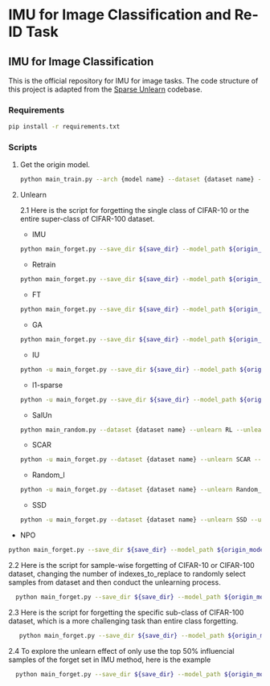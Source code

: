 # IMU for Image Classification and Re-ID Task

## IMU for Image Classification
This is the official repository for IMU for image tasks. The code structure of this project is adapted from the [Sparse Unlearn](https://github.com/OPTML-Group/Unlearn-Sparse) codebase.


### Requirements
```bash
pip install -r requirements.txt
```

### Scripts
1. Get the origin model.
    ```bash
    python main_train.py --arch {model name} --dataset {dataset name} --epochs {epochs for training} --lr {learning rate for training} --save_dir {file to save the orgin model}
    ```

2. Unlearn
   
    2.1 Here is the script for forgetting the single class of CIFAR-10 or the entire super-class of CIFAR-100 dataset.
   
    * IMU
    ```bash
    python main_forget.py --save_dir ${save_dir} --model_path ${origin_model_path} --dataset {dataset name} --unlearn IMU --class_to_replace ${forgetting class} --unlearn_epochs ${epochs for unlearning} --unlearn_lr ${learning rate for unlearning} --alpha ${alpha}
    ```      

    * Retrain
    ```bash
    python main_forget.py --save_dir ${save_dir} --model_path ${origin_model_path} --dataset {dataset name} --unlearn retrain --class_to_replace ${forgetting class} --unlearn_epochs ${epochs for unlearning} --unlearn_lr ${learning rate for unlearning}
    ```

    * FT
    ```bash
    python main_forget.py --save_dir ${save_dir} --model_path ${origin_model_path} --dataset {dataset name} --unlearn FT --class_to_replace ${forgetting class} --unlearn_epochs ${epochs for unlearning} --unlearn_lr ${learning rate for unlearning}
    ```

    * GA
    ```bash
    python main_forget.py --save_dir ${save_dir} --model_path ${origin_model_path} --dataset {dataset name} --unlearn GA --class_to_replace ${forgetting class} --unlearn_epochs ${epochs for unlearning} --unlearn_lr ${learning rate for unlearning}
    ```

    * IU
    ```bash
    python -u main_forget.py --save_dir ${save_dir} --model_path ${origin_model_path} --dataset {dataset name} --unlearn wfisher --class_to_replace ${forgetting class} --alpha ${alpha}
    ```

    * l1-sparse
    ```bash
    python -u main_forget.py --save_dir ${save_dir} --model_path ${origin_model_path} --dataset {dataset name} --unlearn FT_prune --class_to_replace ${forgetting class} --alpha ${alpha} --unlearn_epochs ${epochs for unlearning} --unlearn_lr ${learning rate for unlearning}
    ```

     * SalUn
    ```bash
    python main_random.py --dataset {dataset name} --unlearn RL --unlearn_epochs ${epochs for unlearning} --unlearn_lr ${learning rate for unlearning} --class_to_replace ${forgetting class} --model_path ${origin_model_path} --save_dir ${save_dir} --mask_path ${saliency_map_path}
    ```

    * SCAR
    ```bash
    python -u main_forget.py --dataset {dataset name} --unlearn SCAR --unlearn_epochs 1 --scar_epochs ${epochs for unlearning} --unlearn_lr ${learning rate for unlearning} --class_to_replace ${forgetting class} --model_path ${origin_model_path} --save_dir ${save_dir} --num_workers 4 --bsize 1024 --temperature ${temperature} --lambda_1 ${lambda_1} --lambda_2 ${lambda_2}
    ```

    * Random_l
    ```bash
    python -u main_forget.py --dataset {dataset name} --unlearn Random_l --unlearn_epochs 1 --scar_epochs ${epochs for unlearning} --unlearn_lr ${learning rate for unlearning} --class_to_replace ${forgetting class} --model_path ${origin_model_path} --save_dir ${save_dir} --num_workers 4
    ```
   * SSD
   ```bash
   python -u main_forget.py --dataset {dataset name} --unlearn SSD --unlearn_epochs ${epochs for unlearning} --unlearn_lr ${learning rate for unlearning} --class_to_replace ${forgetting class} --ssd_selection_weighting ${ssd_selection_weighting} --ssd_dampening_constant ${ssd_dampening_constant}
   ```
  * NPO
  ```bash
  python main_forget.py --save_dir ${save_dir} --model_path ${origin_model_path} --dataset {dataset name} --unlearn NPO --class_to_replace ${forgetting class} --unlearn_epochs ${epochs for unlearning} --unlearn_lr ${learning rate for unlearning} --beta ${beta}
  ```

  2.2 Here is the script for sample-wise forgetting of CIFAR-10 or CIFAR-100 dataset, changing the number of indexes_to_replace to randomly select samples from dataset and then conduct the unlearning process.
   
  ```bash
    python main_forget.py --save_dir ${save_dir} --model_path ${origin_model_path} --dataset {dataset name} --unlearn ${unlearn_method} --indexes_to_replace ${number of forgetting samples} --unlearn_epochs ${epochs for unlearning} --unlearn_lr ${learning rate for unlearning}
  ```    

   2.3 Here is the script for forgetting the specific sub-class of CIFAR-100 dataset, which is a more challenging task than entire class forgetting.

 ```bash
    python main_forget.py --save_dir ${save_dir} --model_path ${origin_model_path} --dataset cifar100 --unlearn ${unlearn_method} --class_to_replace ${number of forgetting samples} --type sub_set --unlearn_epochs ${epochs for unlearning} --unlearn_lr ${learning rate for unlearning}
  ```

   2.4 To explore the unlearn effect of only use the top 50% influencial samples of the forget set in IMU method, here is the example

```bash
  python main_forget.py --save_dir ${save_dir} --model_path ${origin_model_path} --dataset {dataset name} --unlearn IMU --class_to_replace ${forgetting class} --unlearn_epochs ${epochs for unlearning} --unlearn_lr ${learning rate for unlearning} --alpha ${alpha} --top_data 0.5 
```
